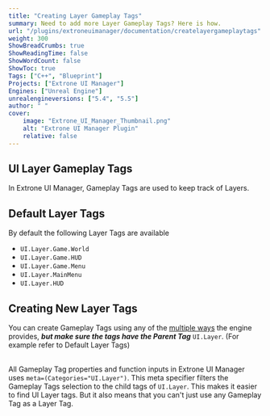 ```yaml
---
title: "Creating Layer Gameplay Tags"
summary: Need to add more Layer Gameplay Tags? Here is how.
url: "/plugins/extroneuimanager/documentation/createlayergameplaytags"
weight: 300
ShowBreadCrumbs: true
ShowReadingTime: false
ShowWordCount: false
ShowToc: true
Tags: ["C++", "Blueprint"]
Projects: ["Extrone UI Manager"]
Engines: ["Unreal Engine"]
unrealengineversions: ["5.4", "5.5"]
author: " "
cover:
    image: "Extrone_UI_Manager_Thumbnail.png"
    alt: "Extrone UI Manager Plugin"
    relative: false
---
```

## UI Layer Gameplay Tags
In Extrone UI Manager, Gameplay Tags are used to keep track of Layers.

## Default Layer Tags
By default the following Layer Tags are available
- ```UI.Layer.Game.World```
- ```UI.Layer.Game.HUD```
- ```UI.Layer.Game.Menu```
- ```UI.Layer.MainMenu```
- ```UI.Layer.HUD```

## Creating New Layer Tags
You can create Gameplay Tags using any of the [multiple ways](https://dev.epicgames.com/documentation/en-us/unreal-engine/using-gameplay-tags-in-unreal-engine) the engine provides, ***but make sure the tags have the Parent Tag*** ```UI.Layer```. (For example refer to Default Layer Tags)  <br> <br>

All Gameplay Tag properties and function inputs in Extrone UI Manager uses ```meta=(Categories="UI.Layer")```. 
This meta specifier filters the Gameplay Tags selection to the child tags of ```UI.Layer```. 
This makes it easier to find UI Layer tags. But it also means that you can't just use any Gameplay Tag as a Layer Tag.